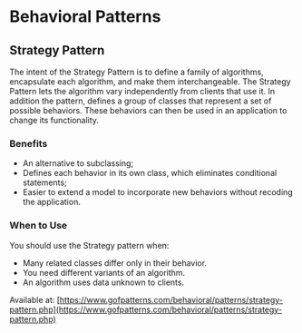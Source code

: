 # Behavioral Patterns

## Strategy Pattern

The intent of the Strategy Pattern is to define a family of algorithms,
encapsulate each algorithm, and make them interchangeable. The Strategy Pattern
lets the algorithm vary independently from clients that use it. In addition the
pattern, defines a group of classes that represent a set of possible behaviors.
These behaviors can then be used in an application to change its functionality.

### Benefits

* An alternative to subclassing;
* Defines each behavior in its own class, which eliminates conditional
statements;
* Easier to extend a model to incorporate new behaviors without recoding the
application.

### When to Use

You should use the Strategy pattern when:

* Many related classes differ only in their behavior.
* You need different variants of an algorithm.
* An algorithm uses data unknown to clients.

Available at:
[https://www.gofpatterns.com/behavioral/patterns/strategy-pattern.php](https://www.gofpatterns.com/behavioral/patterns/strategy-pattern.php)
